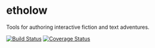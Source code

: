 # etholow
Tools for authoring interactive fiction and text adventures.

[![Build Status](https://travis-ci.org/returnString/etholow.svg?branch=master)](https://travis-ci.org/returnString/etholow)
[![Coverage Status](https://coveralls.io/repos/github/returnString/etholow/badge.svg?branch=master)](https://coveralls.io/github/returnString/etholow?branch=master)
